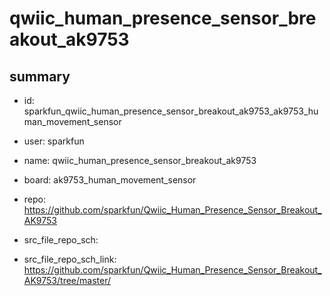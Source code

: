 # qwiic_human_presence_sensor_breakout_ak9753
 
## summary 
* id: sparkfun_qwiic_human_presence_sensor_breakout_ak9753_ak9753_human_movement_sensor
* user: sparkfun
* name: qwiic_human_presence_sensor_breakout_ak9753
* board: ak9753_human_movement_sensor
* repo: https://github.com/sparkfun/Qwiic_Human_Presence_Sensor_Breakout_AK9753



* src_file_repo_sch: 
* src_file_repo_sch_link: https://github.com/sparkfun/Qwiic_Human_Presence_Sensor_Breakout_AK9753/tree/master/







